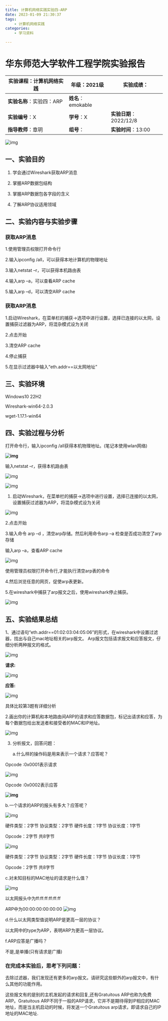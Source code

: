 ```yaml
---
title: 计算机网络实践实验四-ARP
date: 2023-01-09 21:30:37
tags:
	- 计算机网络实践
categories:
	- 学习资料

---
```


# 华东师范大学软件工程学院实验报告

| **实验课程**：计算机网络实践 | 年级：2021级       | **实验成绩**：          |
| ---------------------------- | ------------------ | ----------------------- |
| **实验名称**：实验四：ARP    | **姓名**：emokable |                         |
| **实验编号**：X              | **学号**：X        | **实验日期**：2022/12/8 |
| **指导教师**：章玥           | **组号**：         | **实验时间**：13:00     |

![img](计算机网络实践实验四-ARP/clip_image001.png) 

## **一、实验目的**

1. 学会通过Wireshark获取ARP消息

2. 掌握ARP数据包结构

3. 掌握ARP数据包各字段的含义

   

4. 了解ARP协议适用领域

## **二、实验内容与实验步骤**

### 获取ARP消息

1.使用管理员权限打开命令行

2.输入ipconfig /all，可以获得本地计算机的物理地址

3.输入netstat –r，可以获得本机路由表

4.输入arp –a，可以查看ARP cache

5.输入arp –d，可以清空ARP cache

 

### 获取ARP消息

1.启动Wireshark，在菜单栏的捕获->选项中进行设置，选择已连接的以太网，设置捕获过滤器为ARP，将混杂模式设为关闭

2.点击开始

3.清空ARP cache

4.停止捕获

5.在显示过滤器中输入“eth.addr==以太网地址”

 

## **三、实验环境**

Windows10 22H2

Wireshark-win64-2.0.3

wget-1.17.1-win64

## **四、实验过程与分析**

打开命令行，输入ipconfig /all获得本机物理地址。(笔记本使用wlan网络)

 

**![img](计算机网络实践实验四-ARP/clip_image003.png)**

输入netstat –r，获得本机路由表

![img](计算机网络实践实验四-ARP/clip_image005.png)

![img](计算机网络实践实验四-ARP/clip_image007.png)

1. 启动Wireshark，在菜单栏的捕获->选项中进行设置，选择已连接的以太网，设置捕获过滤器为ARP，将混杂模式设为关闭

![img](计算机网络实践实验四-ARP/clip_image009.png)

2.点击开始

3.输入命令 arp –d ，清空arp存储。然后利用命令arp –a 检查是否成功清空了arp存储

输入arp –a，查看ARP cache

![img](计算机网络实践实验四-ARP/clip_image011.png)

使用管理员权限打开命令行,才能执行清空arp表的命令

4.然后浏览任意的网页，促使arp表更新。

5.在wireshark中捕获了arp报文之后，使用wireshark停止捕获。

![img](计算机网络实践实验四-ARP/clip_image013.png)

 

## **五、实验结果总结**

1、通过语句“eth.addr==01:02:03:04:05:06”的形式，在wireshark中设置过滤器，找出与自己mac地址相关的arp报文。 Arp报文包括请求报文和应答报文，仔细分析两种报文的格式。

![img](计算机网络实践实验四-ARP/clip_image015.png)

**请求:**

![img](计算机网络实践实验四-ARP/clip_image017.png)

**应答:**

![img](计算机网络实践实验四-ARP/clip_image019.png)

具体比较第3题有详细分析

2.画出你的计算机和本地路由间ARP的请求和应答数据包，标记出请求和应答，为每个数据包给出发送者和接受者的MAC和IP地址。

![img](计算机网络实践实验四-ARP/clip_image021.png)

3. 分析报文，回答问题：

   a.什么样的操作码是用来表示一个请求？应答呢？

Opcode :0x0001表示请求

![img](计算机网络实践实验四-ARP/clip_image023.png)

Opcode :0x0002表示应答

**![img](计算机网络实践实验四-ARP/clip_image024.png)**

   b.一个请求的ARP的报头有多大？应答呢？

![img](计算机网络实践实验四-ARP/clip_image026.png)

硬件类型：2字节 协议类型：2字节
 硬件长度：1字节 协议长度：1字节

Opcode：2字节   共8字节

![img](计算机网络实践实验四-ARP/clip_image027.png)

硬件类型：2字节 协议类型：2字节
 硬件长度：1字节 协议长度：1字节

Opcode：2字节  共8字节

 

 

   c.对未知目标的MAC地址的请求是什么值？

![img](计算机网络实践实验四-ARP/clip_image029.png)

以太网报头中为ff:ff:ff:ff:ff:ff

ARP中为00:00:00:00:00:00 ![img](计算机网络实践实验四-ARP/clip_image031.png)

 

d.什么以太网类型值说明ARP是更高一层的协议？

以太网中的type为ARP，表明ARP为更高一层协议。

f.ARP应答是广播吗？

不是,是单播(只有请求是广播)

 

### 在完成本实验后，思考下列问题：

去除过滤器，我们发现还有更多的arp报文。请研究这些额外的arp报文中，有什么其他的功能作用。

这些报文有的是别的主机发起的请求和回复,还有Gratuitous ARP也称为免费ARP。Gratuitous ARP不同于一般的ARP请求，它并不是期待得到IP相应的MAC地址，而是当主机启动的时候，将发送一个Gratuitous arp请求，即请求自己的IP地址的MAC地址.

 